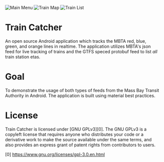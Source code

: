 ![Main Menu](https://raw.githubusercontent.com/AndrewCarre/TrainCatcher/master/media/screenshots/main_menu_screenshot.png "Main Menu")
![Train Map](https://github.com/AndrewCarre/TrainCatcher/blob/master/media/screenshots/main_menu_screenshot.png "Train Map")
![Train List](https://raw.githubusercontent.com/AndrewCarre/TrainCatcher/master/media/screenshots/trainlist_screenshot.png "Train List")

# Train Catcher

An open source Android application which tracks the 
MBTA red, blue, green, and orange lines in realtime. 
The application utilizes MBTA's json feed for live 
tracking of trains and the GTFS speced protobuf feed 
to list <i>all</i> train station etas.

# Goal

To demonstrate the usage of both types of feeds from the Mass Bay Transit Authority in Android. 
The application is built using material best practices. 

# License

Train Catcher is licensed under [GNU GPLv3][0]. The GNU GPLv3 is a copyleft 
license that requires anyone who distributes your code or a derivative 
work to make the source available under the same terms, and also provides 
an express grant of patent rights from contributors to users.

[0] https://www.gnu.org/licenses/gpl-3.0.en.html
